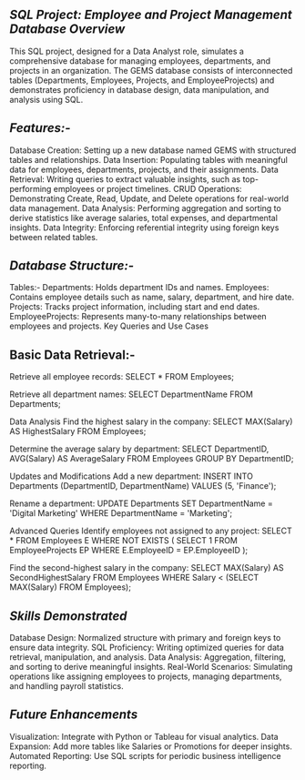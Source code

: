 *SQL Project: Employee and Project Management Database Overview*
------------------------------------------------------------------
This SQL project, designed for a Data Analyst role, simulates a comprehensive database for managing employees, departments, and projects in an organization. 
The GEMS database consists of interconnected tables (Departments, Employees, Projects, and EmployeeProjects) and demonstrates proficiency in database design, 
data manipulation, and analysis using SQL.

*Features:-*
------------
Database Creation: Setting up a new database named GEMS with structured tables and relationships.
Data Insertion: Populating tables with meaningful data for employees, departments, projects, and their assignments.
Data Retrieval: Writing queries to extract valuable insights, such as top-performing employees or project timelines.
CRUD Operations: Demonstrating Create, Read, Update, and Delete operations for real-world data management.
Data Analysis: Performing aggregation and sorting to derive statistics like average salaries, total expenses, and departmental insights.
Data Integrity: Enforcing referential integrity using foreign keys between related tables.

*Database Structure:-*
----------------------
Tables:-
Departments: Holds department IDs and names.
Employees: Contains employee details such as name, salary, department, and hire date.
Projects: Tracks project information, including start and end dates.
EmployeeProjects: Represents many-to-many relationships between employees and projects.
Key Queries and Use Cases


Basic Data Retrieval:-
---------------------
Retrieve all employee records:
SELECT * FROM Employees;

Retrieve all department names:
SELECT DepartmentName FROM Departments;

Data Analysis
Find the highest salary in the company:
SELECT MAX(Salary) AS HighestSalary FROM Employees;


Determine the average salary by department:
SELECT DepartmentID, AVG(Salary) AS AverageSalary 
FROM Employees 
GROUP BY DepartmentID;


Updates and Modifications
Add a new department:
INSERT INTO Departments (DepartmentID, DepartmentName) VALUES (5, 'Finance');


Rename a department:
UPDATE Departments 
SET DepartmentName = 'Digital Marketing' 
WHERE DepartmentName = 'Marketing';


Advanced Queries
Identify employees not assigned to any project:
SELECT * 
FROM Employees E
WHERE NOT EXISTS (
    SELECT 1 
    FROM EmployeeProjects EP 
    WHERE E.EmployeeID = EP.EmployeeID
);


Find the second-highest salary in the company:
SELECT MAX(Salary) AS SecondHighestSalary 
FROM Employees 
WHERE Salary < (SELECT MAX(Salary) FROM Employees);


*Skills Demonstrated*
---------------------
Database Design: Normalized structure with primary and foreign keys to ensure data integrity.
SQL Proficiency: Writing optimized queries for data retrieval, manipulation, and analysis.
Data Analysis: Aggregation, filtering, and sorting to derive meaningful insights.
Real-World Scenarios: Simulating operations like assigning employees to projects, managing departments, and handling payroll statistics.

*Future Enhancements*
---------------------
Visualization: Integrate with Python or Tableau for visual analytics.
Data Expansion: Add more tables like Salaries or Promotions for deeper insights.
Automated Reporting: Use SQL scripts for periodic business intelligence reporting.
